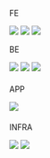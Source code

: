
<div>
  <p>FE</p>
  <img src="https://img.shields.io/badge/React.js-61DAFB?style=flat-square&logo=React&logoColor=black"/>
  <img src="https://img.shields.io/badge/Next.js-000000?style=flat-square&logo=Next.js&logoColor=white"/>
  <img src="https://img.shields.io/badge/Vue.js-4FC08D?style=flat-square&logo=Vue.js&logoColor=white"/>
</div>


<div style="margin-bottom: 20px;">
  <p>BE</p>
  <img src="https://img.shields.io/badge/java-007396?style=flat-square&logo=java&logoColor=white"/>
  <img src="https://img.shields.io/badge/Spring-6DB33F?style=flat-square&logo=Spring&logoColor=white"/>
  <img src="https://img.shields.io/badge/Kotlin-B100CD?style=flat-square&logo=Kotlin&logoColor=white"/>
</div>

<div style="margin-bottom: 20px;">
  <p>APP</p>
  <img src="https://img.shields.io/badge/Kotlin-B100CD?style=flat-square&logo=Kotlin&logoColor=white"/>
</div>

<div style="margin-bottom: 20px;">
  <p>INFRA</p>
  <img src="https://img.shields.io/badge/Docker-007396?style=flat-square&logo=Docker&logoColor=white"/>
  <img src="https://img.shields.io/badge/K8S(CKA)-007396?style=flat-square&logo=K8S(CKA)&logoColor=white"/>
</div>





